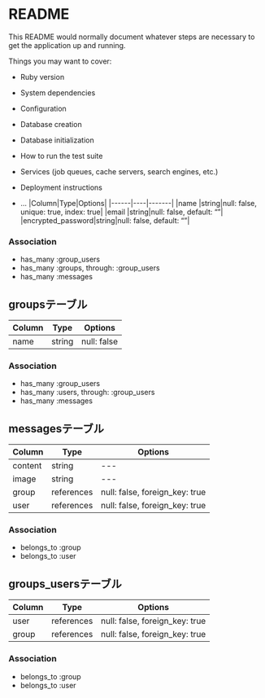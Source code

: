 # README

This README would normally document whatever steps are necessary to get the
application up and running.

Things you may want to cover:

* Ruby version

* System dependencies

* Configuration

* Database creation

* Database initialization

* How to run the test suite

* Services (job queues, cache servers, search engines, etc.)

* Deployment instructions

* ...
|Column|Type|Options|
|------|----|-------|
|name              |string|null: false, unique: true, index: true|
|email             |string|null: false, default: “”|
|encrypted_password|string|null: false, default: “”|
### Association
- has_many :group_users
- has_many :groups, through: :group_users
- has_many :messages
## groupsテーブル
|Column|Type|Options|
|------|----|-------|
|name|string|null: false|
### Association
- has_many :group_users
- has_many :users, through: :group_users
- has_many :messages
## messagesテーブル
|Column|Type|Options|
|------|----|-------|
|content|string|---|
|image  |string|---|
|group|references|null: false, foreign_key: true|
|user |references|null: false, foreign_key: true|
### Association
- belongs_to :group
- belongs_to :user
## groups_usersテーブル
|Column|Type|Options|
|------|----|-------|
|user |references|null: false, foreign_key: true|
|group|references|null: false, foreign_key: true|
### Association
- belongs_to :group
- belongs_to :user
